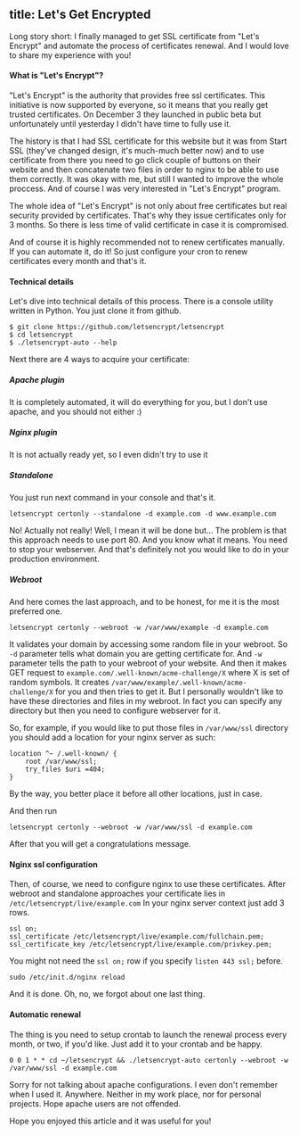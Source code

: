 title: Let's Get Encrypted
---
Long story short: I finally managed to get SSL certificate from "Let's Encrypt" and automate the process of certificates renewal.
And I would love to share my experience with you!

#### What is "Let's Encrypt"?

"Let's Encrypt" is the authority that provides free ssl certificates. This initiative is now supported by everyone,
so it means that you really get trusted certificates.
On December 3 they launched in public beta but unfortunately until yesterday I didn't have time to fully use it.

The history is that I had SSL certificate for this website but it was from Start SSL (they've changed design,
it's much-much better now) and to use certificate from there you need to go click couple of buttons on their website
and then concatenate two files in order to nginx to be able to use them correctly.
It was okay with me, but still I wanted to improve the whole proccess. And of course I was very interested in "Let's Encrypt" program.

The whole idea of "Let's Encrypt" is not only about free certificates but real security provided by certificates.
That's why they issue certificates only for 3 months. So there is less time of valid certificate in case it is compromised.

And of course it is highly recommended not to renew certificates manually. If you can automate it, do it!
So just configure your cron to renew certificates every month and that's it.

#### Technical details

Let's dive into technical details of this process. There is a console utility written in Python. You just clone it from github.

```
$ git clone https://github.com/letsencrypt/letsencrypt
$ cd letsencrypt
$ ./letsencrypt-auto --help
```

Next there are 4 ways to acquire your certificate:

##### Apache plugin
It is completely automated, it will do everything for you, but I don't use apache, and you should not either :)

##### Nginx plugin
It is not actually ready yet, so I even didn't try to use it

##### Standalone
You just run next command in your console and that's it.
```
letsencrypt certonly --standalone -d example.com -d www.example.com
```

No! Actually not really! Well, I mean it will be done but... The problem is that this approach needs to use port 80.
And you know what it means. You need to stop your webserver. And that's definitely not you would like to do
in your production environment.

##### Webroot
And here comes the last approach, and to be honest, for me it is the most preferred one.

```
letsencrypt certonly --webroot -w /var/www/example -d example.com
```

It validates your domain by accessing some random file in your webroot.
So ```-d``` parameter tells what domain you are getting certificate for.
And ```-w``` parameter tells the path to your webroot of your website.
And then it makes GET request to ```example.com/.well-known/acme-challenge/X``` where X is set of random symbols.
It creates ```/var/www/example/.well-known/acme-challenge/X``` for you and then tries to get it.
But I personally wouldn't like to have these directories and files in my webroot.
In fact you can specify any directory but then you need to configure webserver for it.

So, for example, if you would like to put those files in ```/var/www/ssl``` directory you should add a location
for your nginx server as such:

```
location ^~ /.well-known/ {
    root /var/www/ssl;
    try_files $uri =404;
}
```

By the way, you better place it before all other locations, just in case.

And then run

```
letsencrypt certonly --webroot -w /var/www/ssl -d example.com
```

After that you will get a congratulations message.

#### Nginx ssl configuration
Then, of course, we need to configure nginx to use these certificates.
After webroot and standalone approaches your certificate lies in ```/etc/letsencrypt/live/example.com```
In your nginx server context just add 3 rows.

```
ssl on;
ssl_certificate /etc/letsencrypt/live/example.com/fullchain.pem;
ssl_certificate_key /etc/letsencrypt/live/example.com/privkey.pem;
```

You might not need the ```ssl on;``` row if you specify ```listen 443 ssl;``` before.

```
sudo /etc/init.d/nginx reload
```

And it is done. Oh, no, we forgot about one last thing.

#### Automatic renewal
The thing is you need to setup crontab to launch the renewal process every month, or two, if you'd like.
Just add it to your crontab and be happy.

```
0 0 1 * * cd ~/letsencrypt && ./letsencrypt-auto certonly --webroot -w /var/www/ssl -d example.com
```

Sorry for not talking about apache configurations. I even don't remember when I used it. Anywhere.
Neither in my work place, nor for personal projects. Hope apache users are not offended.

Hope you enjoyed this article and it was useful for you!